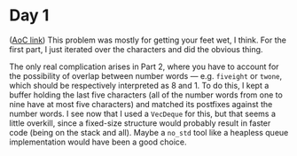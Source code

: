 # Day 1
([AoC link](https://adventofcode.com/2023/day/1))
This problem was mostly for getting your feet wet, I think. For the first part, I just iterated over the characters and did the obvious thing. 

The only real complication arises in Part 2, where you have to account for the possibility of overlap between number words — e.g. `fiveight` or `twone`, which should be respectively interpreted as 8 and 1. To do this, I kept a buffer holding the last five characters (all of the number words from one to nine have at most five characters) and matched its postfixes against the number words. I see now that I used a `VecDeque` for this, but that seems a little overkill, since a fixed-size structure would probably result in faster code (being on the stack and all). Maybe a `no_std` tool like a heapless queue implementation would have been a good choice.